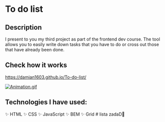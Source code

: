 # To do list 

## Description

I present to you my third project as part of the frontend dev course.
The tool allows you to easily write down tasks that you have to do or cross out those that have already been done.

## Check how it works
https://damian1603.github.io/To-do-list/

[![Animation.gif](https://i.postimg.cc/MK2YF31q/Animation.gif)](https://postimg.cc/Sjd8XrZv)

## Technologies I have used:
✨ HTML
✨ CSS 
✨ JavaScript
✨ BEM
✨ Grid
#   l i s t a   z a d a D
 
 

